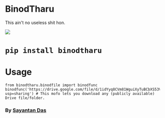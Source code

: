 # BinodTharu
This ain't no useless shit hon.

![](https://alltimetrends.com/wp-content/uploads/2020/08/image-26-e1596777470888-800x277.png)
# `pip install binodtharu`

# Usage

```
from binodtharu.binodfile import binodfunc
binodfunc('https://drive.google.com/file/d/1idYyq8CVm81WguiXyTuBCbXS53VT04YP/view?usp=sharing') # This mofo lets you download any (publicly available) Drive file/folder.

```

### By [Sayantan Das](https://www.linkedin.com/in/ucalyptus)
